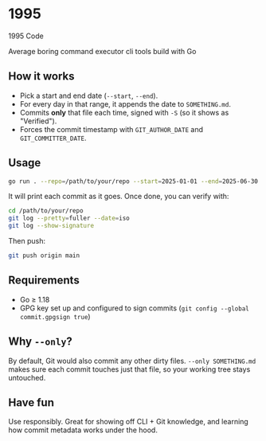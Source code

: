 # 1995
1995 Code

Average boring command executor cli tools build with Go

## How it works

* Pick a start and end date (`--start`, `--end`).
* For every day in that range, it appends the date to `SOMETHING.md`.
* Commits **only** that file each time, signed with `-S` (so it shows as "Verified").
* Forces the commit timestamp with `GIT_AUTHOR_DATE` and `GIT_COMMITTER_DATE`.

## Usage

```bash
go run . --repo=/path/to/your/repo --start=2025-01-01 --end=2025-06-30 --msg="chore: blabla"
```

It will print each commit as it goes. Once done, you can verify with:

```bash
cd /path/to/your/repo
git log --pretty=fuller --date=iso
git log --show-signature
```

Then push:

```bash
git push origin main
```

## Requirements

* Go ≥ 1.18
* GPG key set up and configured to sign commits (`git config --global commit.gpgsign true`)

## Why `--only`?

By default, Git would also commit any other dirty files. `--only SOMETHING.md` makes sure each commit touches just that file, so your working tree stays untouched.

## Have fun

Use responsibly. Great for showing off CLI + Git knowledge, and learning how commit metadata works under the hood.
